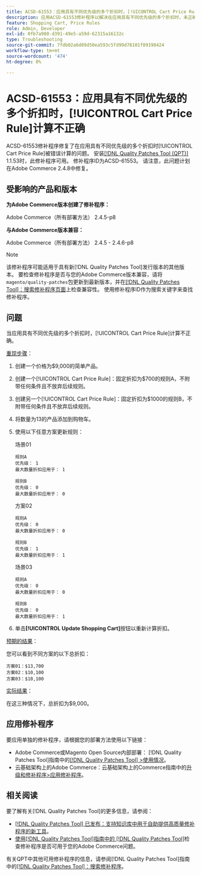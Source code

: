 ```yaml
---
title: ACSD-61553：应用具有不同优先级的多个折扣时，[!UICONTROL Cart Price Rule]计算不正确
description: 应用ACSD-61553修补程序以解决在应用具有不同优先级的多个折扣时，未正确计算[!UICONTROL Cart Price Rule]的Adobe Commerce问题。
feature: Shopping Cart, Price Rules
role: Admin, Developer
exl-id: 0fb7a988-d391-49e5-a59d-62315a16132c
type: Troubleshooting
source-git-commit: 7fdb02a6d89d50ea593c5fd99d78101f89198424
workflow-type: tm+mt
source-wordcount: '474'
ht-degree: 0%

---
```


# ACSD-61553：应用具有不同优先级的多个折扣时，[!UICONTROL Cart Price Rule]计算不正确

ACSD-61553修补程序修复了在应用具有不同优先级的多个折扣时[!UICONTROL Cart Price Rule]被错误计算的问题。 安装[[!DNL Quality Patches Tool (QPT)]](https://experienceleague.adobe.com/zh-hans/docs/commerce-operations/tools/quality-patches-tool/quality-patches-tool-to-self-serve-quality-patches) 1.1.53时，此修补程序可用。 修补程序ID为ACSD-61553。 请注意，此问题计划在Adobe Commerce 2.4.8中修复。

## 受影响的产品和版本

**为Adobe Commerce版本创建了修补程序：**

Adobe Commerce（所有部署方法） 2.4.5-p8

**与Adobe Commerce版本兼容：**

Adobe Commerce（所有部署方法） 2.4.5 - 2.4.6-p8

>[!NOTE]
>
>该修补程序可能适用于具有新[!DNL Quality Patches Tool]发行版本的其他版本。 要检查修补程序是否与您的Adobe Commerce版本兼容，请将`magento/quality-patches`包更新到最新版本，并在[[!DNL Quality Patches Tool]：搜索修补程序页面](https://experienceleague.adobe.com/tools/commerce-quality-patches/index.html?lang=zh-Hans)上检查兼容性。 使用修补程序ID作为搜索关键字来查找修补程序。

## 问题

当应用具有不同优先级的多个折扣时，[!UICONTROL Cart Price Rule]计算不正确。

<u>重现步骤</u>：

1. 创建一个价格为$9,000的简单产品。
1. 创建一个[!UICONTROL Cart Price Rule]：固定折扣为$700的规则A，不附带任何条件且不放弃后续规则。
1. 创建另一个[!UICONTROL Cart Price Rule]：固定折扣为$1000的规则B，不附带任何条件且不放弃后续规则。
1. 将数量为13的产品添加到购物车。
1. 使用以下任意方案更新规则：

   场景01

       规则A
       优先级： 1
       最大数量折扣应用于： 1
       
       规则B
       优先级： 0
       最大数量折扣应用于： 0
   
   方案02

       规则A
       优先级： 0
       最大数量折扣应用于： 0
       
       规则B
       优先级： 1
       最大数量折扣应用于： 1
   
   场景03

       规则A
       优先级： 0
       最大数量折扣应用于： 0
       
       规则B
       优先级： 0
       最大数量折扣应用于： 1
   
1. 单击&#x200B;**[!UICONTROL Update Shopping Cart]**&#x200B;按钮以重新计算折扣。

<u>预期的结果</u>：

您可以看到不同方案的以下总折扣：

    方案01：$13,700
    方案02：$10,100
    方案03：$10,100

<u>实际结果</u>：

在这三种情况下，总折扣为$9,000。

## 应用修补程序

要应用单独的修补程序，请根据您的部署方法使用以下链接：

* Adobe Commerce或Magento Open Source内部部署： [!DNL Quality Patches Tool]指南中的[[!DNL Quality Patches Tool] >使用情况](/help/tools/quality-patches-tool/usage.md)。
* 云基础架构上的Adobe Commerce：云基础架构上的Commerce指南中的[升级和修补程序>应用修补程序](https://experienceleague.adobe.com/docs/commerce-cloud-service/user-guide/develop/upgrade/apply-patches.html?lang=zh-Hans)。

## 相关阅读

要了解有关[!DNL Quality Patches Tool]的更多信息，请参阅：

* [[!DNL Quality Patches Tool] 已发布：支持知识库中用于自助提供高质量修补程序的新工具](https://experienceleague.adobe.com/zh-hans/docs/commerce-operations/tools/quality-patches-tool/quality-patches-tool-to-self-serve-quality-patches)。
* [使用[!DNL Quality Patches Tool]指南中的 [!DNL Quality Patches Tool]](/help/tools/quality-patches-tool/patches-available-in-qpt/check-patch-for-magento-issue-with-magento-quality-patches.md)检查修补程序是否可用于您的Adobe Commerce问题。

有关QPT中其他可用修补程序的信息，请参阅[!DNL Quality Patches Tool]指南中的[[!DNL Quality Patches Tool]：搜索修补程序](https://experienceleague.adobe.com/tools/commerce-quality-patches/index.html?lang=zh-Hans)。
